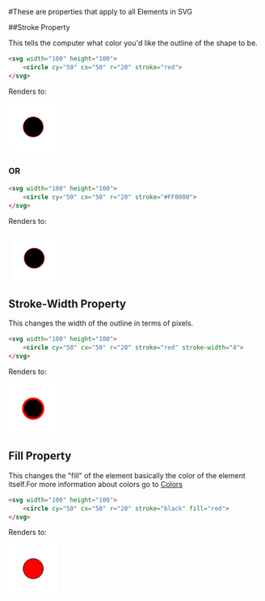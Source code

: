 #These are properties that apply to all Elements in SVG

##Stroke Property

This tells the computer what color you'd like the outline of the shape to be.
```HTML
<svg width="100" height="100">
    <circle cy="50" cx="50" r="20" stroke="red">
</svg>
```
Renders to:

![](Screenshot_8.png)

### OR
```HTML
<svg width="100" height="100">
    <circle cy="50" cx="50" r="20" stroke="#FF0000">
</svg>
```
Renders to:

![](Screenshot_9.png)

 
## Stroke-Width Property
This changes the width of the outline in terms of pixels.
```HTML
<svg width="100" height="100">
    <circle cy="50" cx="50" r="20" stroke="red" stroke-width="4">
</svg>
```
Renders to:

![](Screenshot_13.png)

## Fill Property
This changes the "fill" of the element basically the color of the element itself.For more information about colors go to [Colors](../colors/README.md)
```HTML
<svg width="100" height="100">
    <circle cy="50" cx="50" r="20" stroke="black" fill="red">
</svg>
```
Renders to:

![](Screenshot_14.png)